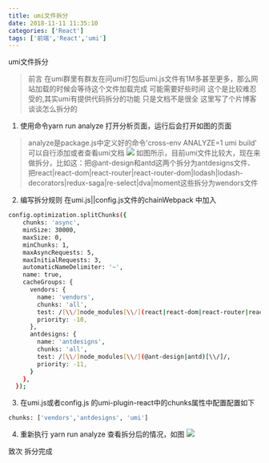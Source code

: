 ```yaml
---
title: umi文件拆分
date: 2018-11-11 11:35:10 
categories: ['React']
tags: ['前端','React','umi']
---
```


umi文件拆分
<!-- more -->

> 前言 在umi群里有群友在问umi打包后umi.js文件有1M多甚至更多，那么网站加载的时候会等待这个文件加载完成 可能需要好些时间 这个是比较难忍受的,其实umi有提供代码拆分的功能 只是文档不是很全 这里写了个片博客 谈谈怎么拆分的

1. 使用命令yarn run analyze 打开分析页面，运行后会打开如图的页面
> analyze是package.js中定义好的命令'cross-env ANALYZE=1 umi build' 可以自行添加或者查看umi文档
![](http://qiniu.xxgtalk.cn/blog/images/front/reactumi-split-pre.jpg)
如图所示，目前umi文件比较大，现在来做拆分，比如这：把@ant-design和antd这两个拆分为antdesigns文件、把react|react-dom|react-router|react-router-dom|lodash|lodash-decorators|redux-saga|re-select|dva|moment这些拆分为wendors文件
2. 编写拆分规则 在umi.js||config.js文件的chainWebpack 中加入
``` bash
config.optimization.splitChunks({
    chunks: 'async',
    minSize: 30000,
    maxSize: 0,
    minChunks: 1,
    maxAsyncRequests: 5,
    maxInitialRequests: 3,
    automaticNameDelimiter: '~',
    name: true,
    cacheGroups: {
      vendors: {
        name: 'vendors',
        chunks: 'all',
        test: /[\\/]node_modules[\\/](react|react-dom|react-router|react-router-dom|lodash|lodash-decorators|redux-saga|re-select|dva|moment)[\\/]/,
        priority: -10,
      },
      antdesigns: {
        name: 'antdesigns',
        chunks: 'all',
        test: /[\\/]node_modules[\\/](@ant-design|antd)[\\/]/,
        priority: -11,
      }
    },
  });
```
3. 在umi.js或者config.js 的umi-plugin-react中的chunks属性中配置配置如下
``` bash
chunks: ['vendors','antdesigns', 'umi']
```
4. 重新执行 yarn run analyze 查看拆分后的情况，如图
![](http://qiniu.xxgtalk.cn/blog/images/front/reactumi-split-next.jpg)

致次 拆分完成
